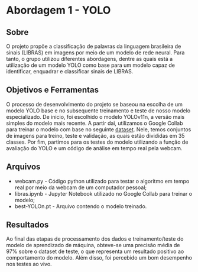 # Abordagem 1 - YOLO
## Sobre
O projeto propõe a classificação de palavras da linguagem brasileira de sinais (LIBRAS) em imagens por meio de um modelo de rede neural. Para tanto, o grupo utilizou diferentes abordagens, dentre as quais está a utilização de um modelo YOLO como base para um modelo capaz de identificar, enquadrar e classificar sinais de LIBRAS.
## Objetivos e Ferramentas
O processo de desenvolvimento do projeto se baseou na escolha de um modelo YOLO base e no subsequente treinamento e teste de nosso modelo especializado.
De inicio, foi escolhido o modelo YOLOv11n, a versão mais simples do modelo mais recente. A partir dai, utilizamos o Google Collab para treinar o modelo com base no seguinte [dataset](https://universe.roboflow.com/gomes-project/projeto-libras/dataset/21). Nele, temos conjuntos de imagens para treino, teste e validação, as quais estão divididas em 35 classes.
Por fim, partimos para os testes do modelo utilizando a função de avaliação do YOLO e um código de análise em tempo real pela webcam.
## Arquivos
- webcam.py - Código python utilizado para testar o algoritmo em tempo real por meio da webcam de um computador pessoal;
- libras.ipynb - Jupyter Notebook utilizado no Google Collab para treinar o modelo;
- best-YOLOn.pt - Arquivo contendo o modelo treinado.
## Resultados
Ao final das etapas de processamento dos dados e treinamento/teste do modelo de aprendizado de máquina, obteve-se uma precisão média de 97% sobre o dataset de teste, o que representa um resultado positivo ao comportamento do modelo. Além disso, foi percebido um bom desempenho nos testes ao vivo.

